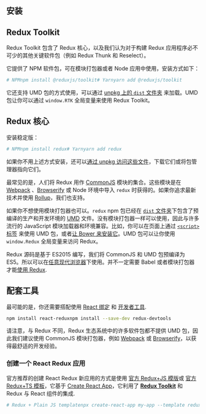 ## 安装

## Redux Toolkit[](#redux-toolkit "Direct link to heading")

Redux Toolkit 包含了 Redux 核心，以及我们认为对于构建 Redux 应用程序必不可少的其他关键软件包（例如 Redux Thunk 和 Reselect）。

它提供了 NPM 软件包，可在模块打包器或者 Node 应用中使用，安装方式如下：

```bash
# NPMnpm install @reduxjs/toolkit# Yarnyarn add @reduxjs/toolkit
```

它还支持 UMD 包的方式使用，可以通过 [unpkg 上的 `dist` 文件夹](https://unpkg.com/@reduxjs/toolkit/dist/) 来加载。UMD 包让你可以通过 `window.RTK` 全局变量来使用 Redux Toolkit。

## Redux 核心[](#redux-核心 "Direct link to heading")

安装稳定版：

```bash
# NPMnpm install redux# Yarnyarn add redux
```

如果你不用上述方式安装，还可以[通过 unpkg 访问这些文件](https://unpkg.com/redux/)，下载它们或将包管理器指向它们。

最常见的是，人们将 Redux 用作 [CommonJS](http://www.commonjs.org/) 模块的集合。这些模块是在 [Webpack](https://webpack.js.org/) 、[Browserify](http://browserify.org/) 或 Node 环境中导入 `redux` 时获得的。如果你追求最新技术并使用 [Rollup](https://rollupjs.org/)，我们也支持。

如果你不想使用模块打包器也可以。`redux` npm 包已经在 [`dist` 文件夹](https://unpkg.com/redux/dist/)下包含了预编译的生产和开发环境的 [UMD](https://github.com/umdjs/umd) 文件。没有模块打包器一样可以使用，因此与许多流行的 JavaScript 模块加载器和环境兼容。比如，你可以在页面上通过 [`<script>` 标签](https://unpkg.com/redux/dist/redux.js) 来使用 UMD 包，或者[让 Bower 来安装它](https://github.com/reduxjs/redux/pull/1181#issuecomment-167361975)。UMD 包可以让你使用 `window.Redux` 全局变量来访问 Redux。

Redux 源码是基于 ES2015 编写，我们将 CommonJS 和 UMD 包预编译为 ES5。所以可以在[任意现代浏览器](https://caniuse.com/#feat=es5)下使用。并不一定需要 Babel 或者模块打包器才能[使用 Redux](https://redux.js.org/introduction/examples#counter-vanilla).

## 配套工具[](#配套工具 "Direct link to heading")

最可能的是，你还需要搭配使用 [React 绑定](https://github.com/reduxjs/react-redux) 和 [开发者工具](https://github.com/reduxjs/redux-devtools).

```bash
npm install react-reduxnpm install --save-dev redux-devtools
```

请注意，与 Redux 不同，Redux 生态系统中的许多软件包都不提供 UMD 包，因此我们建议使用 CommonJS 模块打包器，例如 [Webpack](https://webpack.js.org/) 或 [Browserify](http://browserify.org/)，以获得最舒适的开发经验。

### 创建一个 React Redux 应用[](#创建一个-react-redux-应用 "Direct link to heading")

官方推荐的创建 React Redux 新应用的方式是使用 [官方 Redux+JS 模版](https://github.com/reduxjs/cra-template-redux)或 [官方 Redux+TS 模板](https://github.com/reduxjs/cra-template-redux-typescript)，它基于 [Create React App](https://github.com/facebook/create-react-app)，它利用了 **[Redux Toolkit](https://redux-toolkit.js.org/)** 和 Redux 与 React 组件的集成.

```bash
# Redux + Plain JS templatenpx create-react-app my-app --template redux# Redux + TypeScript templatenpx create-react-app my-app --template redux-typescript
```